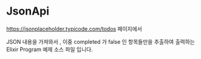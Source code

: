 # JsonApi

https://jsonplaceholder.typicode.com/todos 페이지에서 

JSON 내용을 가져와서  , 이중 completed 가 false 인 항목들만을 추출하여 
출력하는 Elixir Program 예제 소스 파일 입니다.



